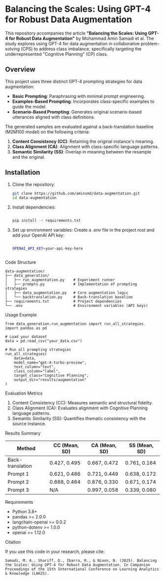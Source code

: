 # Balancing the Scales: Using GPT-4 for Robust Data Augmentation

This repository accompanies the article **"Balancing the Scales: Using GPT-4 for Robust Data Augmentation"** by Mohammad Amin Samadi et al. The study explores using GPT-4 for data augmentation in collaborative problem-solving (CPS) to address class imbalance, specifically targeting the underrepresented "Cognitive Planning" (CP) class.

## Overview

This project uses three distinct GPT-4 prompting strategies for data augmentation:
- **Basic Prompting**: Paraphrasing with minimal prompt engineering.
- **Examples-Based Prompting**: Incorporates class-specific examples to guide the model.
- **Scenario-Based Prompting**: Generates original scenario-based utterances aligned with class definitions.

The generated samples are evaluated against a back-translation baseline (M2M100 model) on the following criteria:
1. **Content Consistency (CC)**: Retaining the original instance's meaning.
2. **Class Alignment (CA)**: Alignment with class-specific language patterns.
3. **Semantic Similarity (SS)**: Overlap in meaning between the resample and the original.

## Installation

1. Clone the repository:
   ```bash
   git clone https://github.com/aminsmd/data-augmentation.git
   cd data-augmentation

2.	Install dependencies:
	```bash
	
	pip install -r requirements.txt


3.	Set up environment variables: Create a .env file in the project root and add your OpenAI API key:
	```bash

	OPENAI_API_KEY=your-api-key-here



Code Structure

	data-augmentation/
	├── data_generation/
	│   ├── run_augmentation.py    # Experiment runner
	│   ├── prompts.py             # Implementation of prompting strategies
	│   ├── data_augmentation.py   # Core augmentation logic
	│   └── backtranslation.py     # Back-translation baseline
	├── requirements.txt           # Project dependencies
	└── .env                       # Environment variables (API keys)

Usage Example

	from data_generation.run_augmentation import run_all_strategies
	import pandas as pd
	
	# Load your dataset
	data = pd.read_csv("your_data.csv")
	
	# Run all prompting strategies
	run_all_strategies(
	    data=data,
	    model_name="gpt-4-turbo-preview",
	    text_column="text",
	    class_column="label",
	    target_class="Cognitive Planning",
	    output_dir="results/augmentation"
	)

Evaluation Metrics
1. Content Consistency (CC): Measures semantic and structural fidelity.
2. Class Alignment (CA): Evaluates alignment with Cognitive Planning language patterns.
3. Semantic Similarity (SS): Quantifies thematic consistency with the source instance.

Results Summary

| Method          | CC (Mean, SD) | CA (Mean, SD) | SS (Mean, SD) |
|------------------|---------------|---------------|---------------|
| Back-translation | 0.427, 0.495  | 0.667, 0.472  | 0.761, 0.164  |
| Prompt 1         | 0.621, 0.486  | 0.721, 0.449  | 0.638, 0.172  |
| Prompt 2         | 0.688, 0.464  | 0.876, 0.330  | 0.671, 0.174  |
| Prompt 3         | N/A           | 0.997, 0.058  | 0.339, 0.080  |

Requirements
- Python 3.8+
- pandas >= 2.0.0
- langchain-openai >= 0.0.2
- python-dotenv >= 1.0.0
- openai >= 1.12.0

Citation

If you use this code in your research, please cite:

	Samadi, M. A., Shariff, D., Ibarra, R., & Nixon, N. (2025). Balancing the Scales: Using GPT-4 for Robust Data Augmentation. In Companion Proceedings of the 15th International Conference on Learning Analytics & Knowledge (LAK25).


